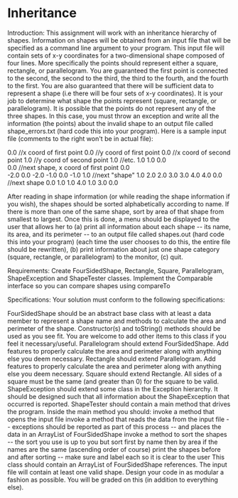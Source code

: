 # Inheritance
Introduction: This assignment will work with an inheritance hierarchy of shapes.  Information on shapes will be obtained from an input file that will be specified as a command line argument to your program.  This input file will contain sets of x-y coordinates for a two-dimensional shape composed of four lines.   More specifically the points should represent either a square, rectangle, or parallelogram.  You are guaranteed the first point is connected to the second, the second to the third, the third to the fourth, and the fourth to the first.  You are also guaranteed that there will be sufficient data to represent a shape (i.e there will be four sets of x-y coordinates).  It is your job to determine what shape the points represent (square, rectangle, or parallelogram).  It is possible that the points do not represent any of the three shapes.  In this case, you must throw an exception and write all the information (the points) about the invalid shape to an output file called shape_errors.txt (hard code this into your program).  Here is a sample input file (comments to the right won't be in actual file):

0.0        //x coord of first point
0.0        //y coord of first point
0.0        //x coord of second point
1.0        //y coord of second point
1.0        //etc.
1.0
1.0
0.0       
0.0        //next shape, x coord of first point
0.0       
-2.0
0.0
-2.0
-1.0
0.0
-1.0
1.0        //next "shape"
1.0
2.0
2.0
3.0
3.0
4.0
4.0
0.0       //next shape
0.0
1.0
1.0
4.0
1.0
3.0
0.0

After reading in shape information (or while reading the shape information if you wish), the shapes should be sorted alphabetically according to name.  If there is more than one of the same shape, sort by area of that shape from smallest to largest.  Once this is done, a menu should be displayed to the user that allows her to (a) print all information about each shape -- its name, its area, and its perimeter -- to an output file called shapes.out (hard code this into your program) (each time the user chooses to do this, the entire file should be rewritten), (b) print information about just one shape category (square, rectangle, or parallelogram) to the monitor, (c) quit.   

Requirements: Create FourSidedShape, Rectangle, Square, Parallelogram, ShapeException and ShapeTester classes.  Implement the Comparable<FourSidedShape> interface so you can compare shapes using compareTo

Specifications: Your solution must conform to the following specifications:

FourSidedShape should be an abstract base class with at least a data member to represent a shape name and methods to calculate the area and perimeter of the shape.  Constructor(s) and toString() methods should be used as you see fit.  You are welcome to add other items to this class if you feel it necessary/useful.
Parallelogram should extend FourSidedShape.  Add features to properly calculate the area and perimeter along with anything else you deem necessary.
Rectangle should extend Parallelogram.  Add features to properly calculate the area and perimeter along with anything else you deem necessary.
Square should extend Rectangle.  All sides of a square must be the same (and greater than 0) for the square to be valid.
ShapeException should extend some class in the Exception hierarchy.  It should be designed such that all information about the ShapeException that occurred is reported.
ShapeTester should contain a main method that drives the program.  Inside the main method you should:
invoke a method that opens the input file
invoke a method that reads the data from the input file -- exceptions should be reported as part of this process -- and places the data in an ArrayList of FourSidedShape
invoke a method to sort the shapes -- the sort you use is up to you but sort first by name then by area if the names are the same (ascending order of course)
print the shapes before and after sorting -- make sure and label each so it is clear to the user
This class should contain an ArrayList of FourSidedShape references.  The input file will contain at least one valid shape.
Design your code in as modular a fashion as possible.  You will be graded on this (in addition to everything else).
